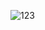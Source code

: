 ![123](https://user-images.githubusercontent.com/107753319/204717803-3cae6b73-870a-4656-bd5e-b1a9ef14a427.png)
